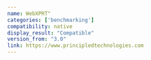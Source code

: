 ```yaml
---
name: WebXPRT"
categories: ['benchmarking']
compatibility: native
display_result: "Compatible"
version_from: "3.0"
link: https://www.principledtechnologies.com
---
```

